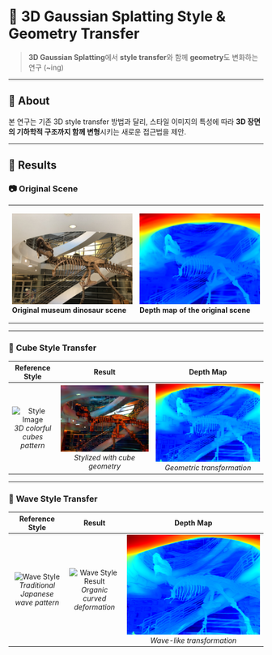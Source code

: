 # 🎨 3D Gaussian Splatting Style & Geometry Transfer

> **3D Gaussian Splatting**에서 **style transfer**와 함께 **geometry**도 변화하는 연구 (~ing)

---

## 📖 About

본 연구는 기존 3D style transfer 방법과 달리, 스타일 이미지의 특성에 따라 **3D 장면의 기하학적 구조까지 함께 변형**시키는 새로운 접근법을 제안.

---

## 🎯 Results

### 📷 **Original Scene**

<table>
<tr>
<td width="50%">

![Original Scene](images/original.jpg)
**Original museum dinosaur scene**

</td>
<td width="50%">

![Depth Map](images/depth_map.jpg)
**Depth map of the original scene**

</td>
</tr>
</table>

---

### 🧊 **Cube Style Transfer**

| Reference Style | Result | Depth Map |
|:---:|:---:|:---:|
| ![Style Image](images/style_cubes.jpg)<br>*3D colorful cubes pattern* | ![Stylized Result](images/result_cubes.jpg)<br>*Stylized with cube geometry* | ![Result Depth](images/result_depth.jpg)<br>*Geometric transformation* |

---

### 🌊 **Wave Style Transfer** 

| Reference Style | Result | Depth Map |
|:---:|:---:|:---:|
| ![Wave Style](images/style_waves.jpg)<br>*Traditional Japanese wave pattern* | ![Wave Style Result](images/result_waves.jpg)<br>*Organic curved deformation* | ![Wave Depth](images/wave_depth.jpg)<br>*Wave-like transformation* |
